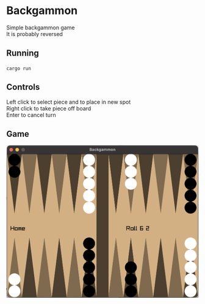# Backgammon
Simple backgammon game\
It is probably reversed 

## Running
`cargo run`

## Controls
Left click to select piece and to place in new spot\
Right click to take piece off board\
Enter to cancel turn

## Game
![Game Window](./images/game.png)
